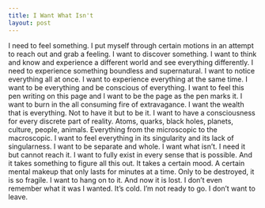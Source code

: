 ```yaml
---
title: I Want What Isn't
layout: post
---
```


I need to feel something. I put myself through certain motions in an attempt to reach out and grab a feeling. I want to discover something. I want to think and know and experience a different world and see everything differently. I need to experience something boundless and supernatural. I want to notice everything all at once. I want to experience everything at the same time. I want to be everything and be conscious of everything. I want to feel this pen writing on this page and I want to be the page as the pen marks it. I want to burn in the all consuming fire of extravagance. I want the wealth that is everything. Not to have it but to be it. I want to have a consciousness for every discrete part of reality. Atoms, quarks, black holes, planets, culture, people, animals. Everything from the microscopic to the macroscopic. I want to feel everything in its singularity and its lack of singularness. I want to be separate and whole. I want what isn’t. I need it but cannot reach it. I want to fully exist in every sense that is possible. And it takes something to figure all this out. It takes a certain mood. A certain mental makeup that only lasts for minutes at a time. Only to be destroyed, it is so fragile. I want to hang on to it. And now it is lost. I don’t even remember what it was I wanted. It’s cold. I’m not ready to go. I don’t want to leave.
